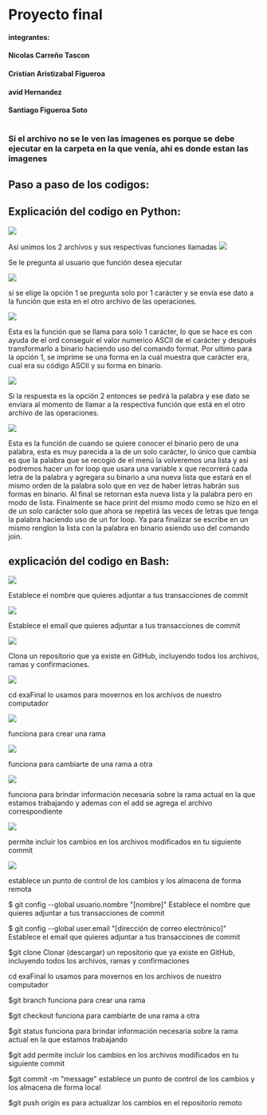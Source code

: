 # Proyecto final
#### integrantes:
#### Nicolas Carreño Tascon
#### Cristian Aristizabal Figueroa
#### avid Hernandez
#### Santiago Figueroa Soto
#
### Si el archivo no se le ven las imagenes es porque se debe ejecutar en la carpeta en la que venía, ahi es donde estan las imagenes
## Paso a paso de los codigos:


## Explicación del codigo en Python:

![](binario6.png)

Así unimos los 2 archivos y sus respectivas funciones llamadas
![](binario1.png)

Se le pregunta al usuario que función desea ejecutar

![](binario2.png)

si se elige la opción 1 se pregunta solo por 1 carácter y se envía ese dato a la función que esta en el otro archivo de las operaciones.

![](binario3.png)

Esta es la función que se llama para solo 1 carácter, lo que se hace es con ayuda de el ord conseguir el valor numerico ASCII de el carácter y después transformarlo a binario haciendo uso del comando format.
Por ultimo para la opción 1, se imprime se una forma en la cual muestra que carácter era, cual era su código ASCII y su forma en binario.

![](binario4.png)

Si la respuesta es la opción 2 entonces se pedirá la palabra y ese dato se enviara al momento de llamar a la respectiva función que está en el otro archivo de las operaciones.

![](binario5.png)

Esta es la función de cuando se quiere conocer el binario pero de una palabra, esta es muy parecida a la de un solo carácter, lo único que cambia es que la palabra que se recogió de el menú la volveremos una lista y así podremos hacer un for loop que usara una variable x que recorrerá cada letra de la palabra y agregara su binario a una nueva lista que estará en el mismo orden de la palabra solo que en vez de haber letras habrán sus formas en binario. Al final se retornan esta nueva lista y la palabra pero en modo de lista.
Finalmente se hace print del mismo modo como se hizo en el de un solo carácter solo que ahora se repetirá las veces de letras que tenga la palabra haciendo uso de un for loop. Ya para finalizar se escribe en un mismo renglon la lista con la palabra en binario asiendo uso del comando join.


## explicación del codigo en Bash:
![](bash1.png)

Establece el nombre que quieres adjuntar a tus transacciones de commit

![](bash2.png)

Establece el email que quieres adjuntar a tus transacciones de commit

![](bash3.png)

Clona un repositorio que ya existe en GitHub, incluyendo todos los archivos, ramas y confirmaciones.

![](bash4.png)

cd exaFinal lo usamos para movernos en los archivos de nuestro computador

![](bash5.png)

funciona para crear una rama

![](bash6.png)

funciona para cambiarte de una rama a otra

![](bash7.png)

funciona para brindar información necesaria sobre la rama actual en la que estamos trabajando y ademas con el add se agrega el archivo correspondiente

![](bash8.png)

permite incluir  los cambios en los archivos modificados en tu siguiente  commit

![](bash9.png)

establece un punto de control de los cambios y los almacena de forma remota

$ git config --global usuario.nombre "[nombre]"
Establece el nombre que quieres adjuntar a tus transacciones de commit

$ git config --global user.email "[dirección de correo electrónico]"
Establece el email que quieres adjuntar a tus transacciones de commit

$git clone Clonar (descargar) un repositorio que ya existe en
GitHub, incluyendo todos los archivos, ramas y confirmaciones

cd exaFinal lo usamos para movernos en los archivos de nuestro computador

$git branch <branchname> funciona para crear una rama

$git checkout <branchname> funciona para cambiarte de una rama a otra

$git status funciona para brindar información necesaria sobre la rama actual en la que estamos trabajando

$git add  permite incluir  los cambios en los archivos modificados en tu siguiente  commit

$git commit -m "message"  establece un punto de control de los cambios y los almacena de forma local

$git push origin es para actualizar los cambios en el repositorio remoto